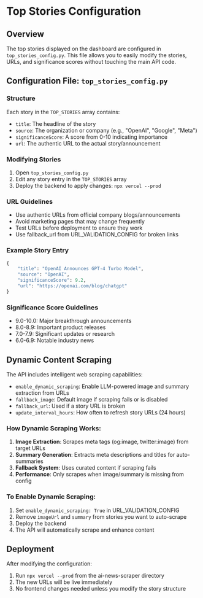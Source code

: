 # Top Stories Configuration

## Overview
The top stories displayed on the dashboard are configured in `top_stories_config.py`. This file allows you to easily modify the stories, URLs, and significance scores without touching the main API code.

## Configuration File: `top_stories_config.py`

### Structure
Each story in the `TOP_STORIES` array contains:
- `title`: The headline of the story
- `source`: The organization or company (e.g., "OpenAI", "Google", "Meta")
- `significanceScore`: A score from 0-10 indicating importance
- `url`: The authentic URL to the actual story/announcement

### Modifying Stories
1. Open `top_stories_config.py`
2. Edit any story entry in the `TOP_STORIES` array
3. Deploy the backend to apply changes: `npx vercel --prod`

### URL Guidelines
- Use authentic URLs from official company blogs/announcements
- Avoid marketing pages that may change frequently
- Test URLs before deployment to ensure they work
- Use fallback_url from URL_VALIDATION_CONFIG for broken links

### Example Story Entry
```python
{
    "title": "OpenAI Announces GPT-4 Turbo Model",
    "source": "OpenAI", 
    "significanceScore": 9.2,
    "url": "https://openai.com/blog/chatgpt"
}
```

### Significance Score Guidelines
- 9.0-10.0: Major breakthrough announcements
- 8.0-8.9: Important product releases
- 7.0-7.9: Significant updates or research
- 6.0-6.9: Notable industry news

## Dynamic Content Scraping
The API includes intelligent web scraping capabilities:
- `enable_dynamic_scraping`: Enable LLM-powered image and summary extraction from URLs
- `fallback_image`: Default image if scraping fails or is disabled
- `fallback_url`: Used if a story URL is broken
- `update_interval_hours`: How often to refresh story URLs (24 hours)

### How Dynamic Scraping Works:
1. **Image Extraction**: Scrapes meta tags (og:image, twitter:image) from target URLs
2. **Summary Generation**: Extracts meta descriptions and titles for auto-summaries
3. **Fallback System**: Uses curated content if scraping fails
4. **Performance**: Only scrapes when image/summary is missing from config

### To Enable Dynamic Scraping:
1. Set `enable_dynamic_scraping: True` in URL_VALIDATION_CONFIG
2. Remove `imageUrl` and `summary` from stories you want to auto-scrape
3. Deploy the backend
4. The API will automatically scrape and enhance content

## Deployment
After modifying the configuration:
1. Run `npx vercel --prod` from the ai-news-scraper directory
2. The new URLs will be live immediately
3. No frontend changes needed unless you modify the story structure
